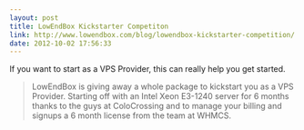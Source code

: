 ```yaml
---
layout: post
title: LowEndBox Kickstarter Competiton
link: http://www.lowendbox.com/blog/lowendbox-kickstarter-competition/
date: 2012-10-02 17:56:33
---
```


If you want to start as a VPS Provider, this can really help you get started.

>LowEndBox is giving away a whole package to kickstart you as a VPS Provider. Starting off with an Intel Xeon E3-1240 server for 6 months thanks to the guys at ColoCrossing and to manage your billing and signups a 6 month license from the team at WHMCS.


